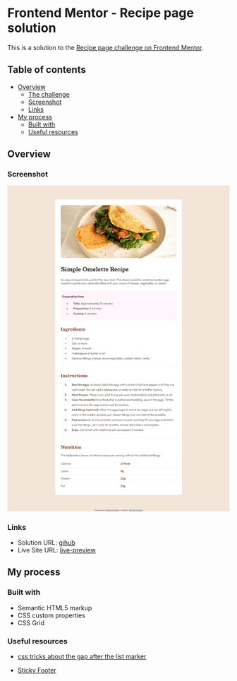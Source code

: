 # Frontend Mentor - Recipe page solution

This is a solution to the [Recipe page challenge on Frontend Mentor](https://www.frontendmentor.io/challenges/recipe-page-KiTsR8QQKm).

## Table of contents

- [Overview](#overview)
  - [The challenge](#the-challenge)
  - [Screenshot](#screenshot)
  - [Links](#links)
- [My process](#my-process)
  - [Built with](#built-with)
  - [Useful resources](#useful-resources)

## Overview

### Screenshot

![](./documentation/preview.png)


### Links

- Solution URL: [gihub](https://github.com/darkquail/recipe-page)
- Live Site URL: [live-preview](https://darkquail.github.io/darkquail/recipe-page/index)

## My process

### Built with

- Semantic HTML5 markup
- CSS custom properties
- CSS Grid

### Useful resources

- [css tricks about the gap after the list marker](hhttps://css-tricks.com/everything-you-need-to-know-about-the-gap-after-the-list-marker/) 

- [Sticky Footer](https://css-tricks.com/couple-takes-sticky-footer/)